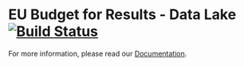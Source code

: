 # EU Budget for Results - Data Lake [![Build Status](https://drone.fpfis.eu/api/badges/ec-europa/eubfr-data-lake/status.svg)](https://drone.fpfis.eu/ec-europa/eubfr-data-lake)

For more information, please read our [Documentation](./docs/README.md).
